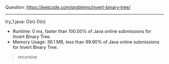 Question: https://leetcode.com/problems/invert-binary-tree/

---

try_1.java: O(n) O(n)
* Runtime: 0 ms, faster than 100.00% of Java online submissions for Invert Binary Tree.
* Memory Usage: 36.1 MB, less than 99.90% of Java online submissions for Invert Binary Tree.

> recursive